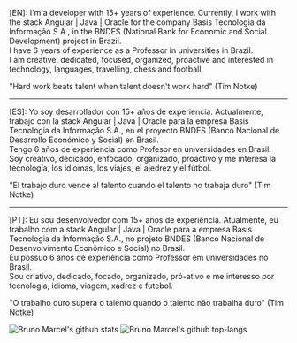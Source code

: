 [EN]: I'm a developer with 15+ years of experience. Currently, I work with the stack Angular | Java | Oracle for the company Basis Tecnologia da Informação S.A., in the BNDES (National Bank for Economic and Social Development) project in Brazil.<br>
I have 6 years of experience as a Professor in universities in Brazil.<br>
I am creative, dedicated, focused, organized, proactive and interested in technology, languages, travelling, chess and football.

"Hard work beats talent when talent doesn't work hard" (Tim Notke)

---------------------------------------------------------------------------------------------------------------------------------------

[ES]: Yo soy desarrollador con 15+ años de experiencia. Actualmente, trabajo con la stack Angular | Java | Oracle para la empresa Basis Tecnologia da Informação S.A., en el proyecto BNDES (Banco Nacional de Desarrollo Económico y Social) en Brasil.<br>
Tengo 6 años de experiencia como Profesor en universidades en Brasil.<br>
Soy creativo, dedicado, enfocado, organizado, proactivo y me interesa la tecnología, los idiomas, los viajes, el ajedrez y el fútbol.

"El trabajo duro vence al talento cuando el talento no trabaja duro" (Tim Notke)

---------------------------------------------------------------------------------------------------------------------------------------

[PT]: Eu sou desenvolvedor com 15+ anos de experiência. Atualmente, eu trabalho com a stack Angular | Java | Oracle para a empresa Basis Tecnologia da Informação S.A., no projeto BNDES (Banco Nacional de Desenvolvimento Econômico e Social) no Brasil.<br>
Eu possuo 6 anos de experiência como Professor em universidades no Brasil.<br>
Sou criativo, dedicado, focado, organizado, pró-ativo e me interesso por tecnologia, idioma, viagem, xadrez e futebol.

"O trabalho duro supera o talento quando o talento não trabalha duro" (Tim Notke)

![Bruno Marcel's github stats](https://github-readme-stats.vercel.app/api?username=bmnsouza&show_icons=true&theme=dracula)
![Bruno Marcel's github top-langs](https://github-readme-stats.vercel.app/api/top-langs/?username=bmnsouza&layout=compact&theme=dracula)
